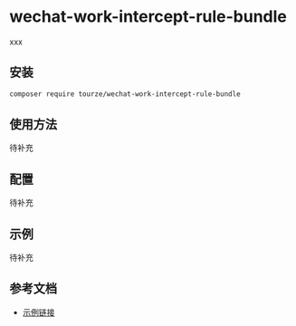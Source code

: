 # wechat-work-intercept-rule-bundle

xxx

## 安装

```bash
composer require tourze/wechat-work-intercept-rule-bundle
```

## 使用方法

待补充

## 配置

待补充

## 示例

待补充

## 参考文档

- [示例链接](https://example.com)
